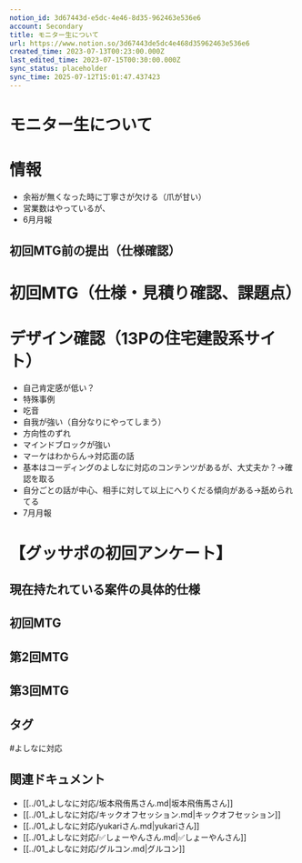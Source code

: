 ```yaml
---
notion_id: 3d67443d-e5dc-4e46-8d35-962463e536e6
account: Secondary
title: モニター生について
url: https://www.notion.so/3d67443de5dc4e468d35962463e536e6
created_time: 2023-07-13T00:23:00.000Z
last_edited_time: 2023-07-15T00:30:00.000Z
sync_status: placeholder
sync_time: 2025-07-12T15:01:47.437423
---
```

# モニター生について

  # 情報
  - 余裕が無くなった時に丁寧さが欠ける（爪が甘い）
  - 営業数はやっているが、
  - 6月月報
  ## 初回MTG前の提出（仕様確認）
  # 初回MTG（仕様・見積り確認、課題点）
  # デザイン確認（13Pの住宅建設系サイト）
  
  - 自己肯定感が低い？
  - 特殊事例
  - 吃音
  - 自我が強い（自分なりにやってしまう）
  - 方向性のずれ
  - マインドブロックが強い
  - マーケはわからん→対応面の話
  - 基本はコーディングのよしなに対応のコンテンツがあるが、大丈夫か？→確認を取る
  - 自分ごとの話が中心、相手に対して以上にへりくだる傾向がある→舐められてる
  - 7月月報
  
  # 【グッサポの初回アンケート】
  ## 現在持たれている案件の具体的仕様
  ## 初回MTG
  ## 第2回MTG
  ## 第3回MTG
  

## タグ

#よしなに対応 

## 関連ドキュメント

- [[../01_よしなに対応/坂本飛侑馬さん.md|坂本飛侑馬さん]]
- [[../01_よしなに対応/キックオフセッション.md|キックオフセッション]]
- [[../01_よしなに対応/yukariさん.md|yukariさん]]
- [[../01_よしなに対応/✅しょーやんさん.md|✅しょーやんさん]]
- [[../01_よしなに対応/グルコン.md|グルコン]]
